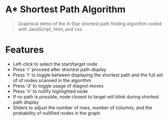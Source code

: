 # A* Shortest Path Algorithm
> Graphical demo of the A-Star shortest path finding algorithm coded with JavaScript, html, and css.
# Features
* Left-click to select the start/target node
* Press 'r' proceed after shortest path display
* Press 't' to toggle between displaying the shortest path and the full set of of nodes scanned in the algorithm
* Press 'd' to toggle usage of diagnol moves
* Press 'n' to nullify highlighted node
* If no path is possible, node closest to target will blink during shortest path display
* Sliders to adjust the number of rows, number of columns, and the probability of nullified nodes in the graph

